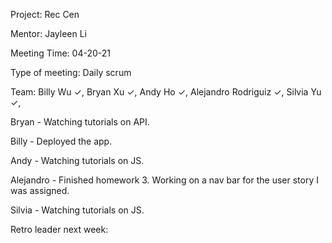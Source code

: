 Project: Rec Cen

Mentor: Jayleen Li

Meeting Time: 04-20-21

Type of meeting: Daily scrum

Team: Billy Wu ✓, Bryan Xu ✓, Andy Ho ✓, Alejandro Rodriguiz ✓, Silvia Yu ✓,

Bryan - Watching tutorials on API.

Billy - Deployed the app.

Andy - Watching tutorials on JS.

Alejandro - Finished homework 3. Working on a nav bar for the user story I was assigned.

Silvia - Watching tutorials on JS.

Retro leader next week: 
